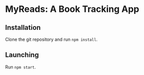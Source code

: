 # MyReads: A Book Tracking App

## Installation

Clone the git repository and run `npm install`.

## Launching

Run `npm start`.
